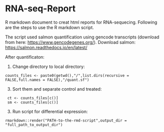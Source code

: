 # RNA-seq-Report
R markdown document to creat html reports for RNA-sequecing. 
Following are the steps to use the R markdown script.

The script used salmon quantification using gencode transcripts (download from here: https://www.gencodegenes.org/). 
Download salmon: https://salmon.readthedocs.io/en/latest/

After quantificaton:


1. Change directory to local directory:
```
counts_files <- paste0(getwd(),"/",list.dirs(recursive = FALSE,full.names = FALSE),"/quant.sf")
```

3. Sort them and separate control and treated:
```
 ct <- counts_files[c()] 
 sm <- counts_files[c()]
```
3. Run script for differential expression:
```
rmarkdown::render("PATH-to-the-rmd-script",output_dir = "full_path_to_output_dir")
```

